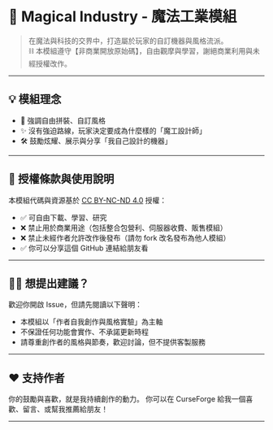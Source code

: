 # 🌌 Magical Industry - 魔法工業模組

> 在魔法與科技的交界中，打造屬於玩家的自訂機器與風格流派。  
> ⛓️ 本模組遵守【非商業開放原始碼】，自由觀摩與學習，謝絕商業利用與未經授權改作。

---

## 💡 模組理念

- 🔧 強調自由拼裝、自訂風格
- ✨ 沒有強迫路線，玩家決定要成為什麼樣的「魔工設計師」
- 🛠️ 鼓勵炫耀、展示與分享「我自己設計的機器」

---

## 📜 授權條款與使用說明

本模組代碼與資源基於 [CC BY-NC-ND 4.0](https://creativecommons.org/licenses/by-nc-nd/4.0/) 授權：

- ✅ 可自由下載、學習、研究
- ❌ 禁止用於商業用途（包括整合包營利、伺服器收費、販售模組）
- ❌ 禁止未經作者允許改作後發布（請勿 fork 改名發布為他人模組）
- ✅ 你可以分享這個 GitHub 連結給朋友看

---

## 🙋‍♀️ 想提出建議？

歡迎你開啟 Issue，但請先閱讀以下聲明：

- 本模組以「作者自我創作與風格實驗」為主軸
- 不保證任何功能會實作、不承諾更新時程
- 請尊重創作者的風格與節奏，歡迎討論，但不提供客製服務

---

## ❤️ 支持作者

你的鼓勵與喜歡，就是我持續創作的動力。
你可以在 CurseForge 給我一個喜歡、留言、或幫我推薦給朋友！

---
